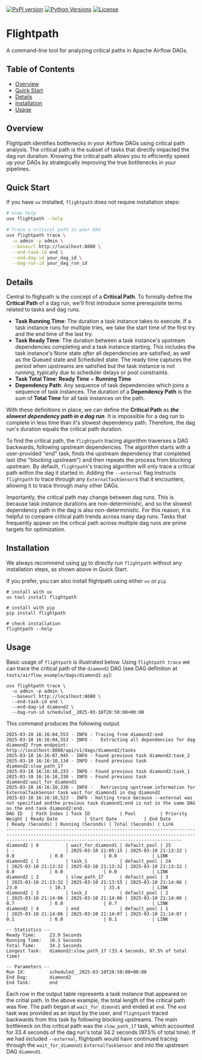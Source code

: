 [![PyPI version](https://badge.fury.io/py/flightpath.svg)](https://badge.fury.io/py/flightpath)
[![Python Versions](https://img.shields.io/pypi/pyversions/flightpath.svg)](https://pypi.org/project/flightpath/)
[![License](https://img.shields.io/badge/License-MIT-blue.svg)](https://opensource.org/licenses/MIT)

# Flightpath

A command-line tool for analyzing critical paths in Apache Airflow DAGs.

## Table of Contents
- [Overview](#overview)
- [Quick Start](#quick-start)
- [Details](#details)
- [Installation](#installation)
- [Usage](#usage)

## Overview

Flightpath identifies bottlenecks in your Airflow DAGs using critical path 
analysis. The critical path is the subset of tasks that directly impacted
the dag run duration. Knowing the critical path allows you to efficiently 
speed up your DAGs by strategically improving the true bottlenecks in 
your pipelines.


## Quick Start
If you have `uv` installed, `flightpath` does not require installation steps:
```bash
# View help
uvx flightpath --help

# Trace a critical path in your DAG
uvx flightpath trace \
  -u admin -p admin \
  --baseurl http://localhost:8080 \
  --end-task-id end \
  --end-dag-id your_dag_id \
  --dag-run-id your_dag_run_id
```


## Details
Central to flighpath is the concept of a **Critical Path**. To formally define the **Critical Path** of a dag run, we'll first introduce some prerequisite terms related to tasks and dag runs.
- **Task Running Time**: The duration a task instance takes to execute. If a task 
instance runs for multiple tries, we take the start time of the first try and 
the end time of the last try.
- **Task Ready Time**: The duration between a task instance's upstream dependencies 
completing and a task instance starting. This includes the task instance's None 
state _after_
 all dependencies are satisfied, as well as the Queued state and 
Scheduled state. The ready time captures the period when upstreams are satisfied 
but the task instance is not running, typically due to scheduler delays or pool 
constraints.
- **Task Total Time**: **Ready Time** + **Running Time**
- **Dependency Path**: Any sequence of task dependencies which joins a sequence 
of task instances. The duration of a **Dependency Path** is the sum of **Total Time** 
for all task instances on the path.

With these definitions in place, we can define the **Critical Path** as 
**_the slowest dependency path in a dag run_**. It is impossible for a dag run 
to complete in less time than it's slowest dependency path. Therefore, the dag 
run's duration equals the critical path duration.

To find the critical path, the `flightpath` tracing algorithm traverses a DAG
backwards, following upstream dependencies. The algorithm starts with a
user-provided "end" task, finds the upstream dependency that completed last (the
"blocking upstream") and then repeats the process from blocking upstream. By
default, `flightpath`'s tracing algorithm will only trace a critical path within
the dag it started in. Adding the `--external` flag instructs `flightpath` to
trace through any `ExternalTaskSensor`s that it encounters, allowing it to trace
through many other DAGs.

Importantly, the critical path may change between dag runs. This is because 
task instance durations are non-deterministic, and so the slowest dependency 
path in the dag is also non-deterministic. For this reason, it is helpful to 
compare critical path trends across many dag runs. Tasks that frequently appear on 
the critical path across multiple dag runs are prime targets for optimization.


## Installation

We always recommend using [uv](https://docs.astral.sh/uv/getting-started/installation/) 
to directly run `flightpath` without any installation steps, as shown above in Quick Start.


If you prefer, you can also install flightpath using either `uv` or `pip`
```
# install with uv
uv tool install flightpath

# install with pip
pip install flightpath

# check installation
flightpath --help
```


## Usage

Basic usage of `flightpath` is illustrated below. Using `flightpath trace` we can 
trace the critical path of the `diamond2` DAG (see DAG definition at  
`tests/airflow_example/dags/diamond2.py`):
```
uvx flightpath trace \
  -u admin -p admin \
  --baseurl http://localhost:8080 \
  --end-task-id end \
  --end-dag-id diamond2 \
  --dag-run-id scheduled__2025-03-10T20:50:00+00:00
```

This command produces the following output.
```
2025-03-10 16:16:04,553 - INFO - Tracing from diamond2:end
2025-03-10 16:16:04,553 - INFO -   Extracting all dependencies for dag diamond2 from endpoint: http://localhost:8080/api/v1/dags/diamond2/tasks
2025-03-10 16:16:07,945 - INFO - Found previous task diamond2:task_2
2025-03-10 16:16:10,134 - INFO - Found previous task diamond2:slow_path_17
2025-03-10 16:16:10,233 - INFO - Found previous task diamond2:task_1
2025-03-10 16:16:10,330 - INFO - Found previous task diamond2:wait_for_diamond1
2025-03-10 16:16:10,330 - INFO -   Retrieving upstream information for ExternalTaskSensor task wait_for_diamond1 in dag diamond2
2025-03-10 16:16:10,523 - INFO - Halting trace because --external was not specified andthe previous task diamond1:end is not in the same DAG as the end task diamond2:end.
DAG ID   | Path Index | Task ID           | Pool         | Priority Weight | Ready Date          | Start Date          | End Date            | Ready (Seconds) | Running (Seconds) | Total (Seconds) | Link
-------------------------------------------------------------------------------------------------------------------------------------------------------------------------------------------------------------
diamond2 | 0          | wait_for_diamond1 | default_pool | 25              | -                   | 2025-03-10 21:05:15 | 2025-03-10 21:13:32 | 0.0             | 0.0               | 0.0             | LINK
diamond2 | 1          | task_1            | default_pool | 24              | 2025-03-10 21:13:32 | 2025-03-10 21:13:32 | 2025-03-10 21:13:32 | 0.0             | 0.0               | 0.0             | LINK
diamond2 | 2          | slow_path_17      | default_pool | 3               | 2025-03-10 21:13:32 | 2025-03-10 21:13:55 | 2025-03-10 21:14:06 | 23.0            | 10.3              | 33.4            | LINK
diamond2 | 3          | task_2            | default_pool | 2               | 2025-03-10 21:14:06 | 2025-03-10 21:14:06 | 2025-03-10 21:14:06 | 0.7             | 0.0               | 0.7             | LINK
diamond2 | 4          | end               | default_pool | 1               | 2025-03-10 21:14:06 | 2025-03-10 21:14:07 | 2025-03-10 21:14:07 | 0.1             | 0.0               | 0.1             | LINK

-- Statistics --
Ready Time:     23.9 Seconds
Running Time:   10.3 Seconds
Total Time:     34.2 Seconds
Longest Task:   diamond2:slow_path_17 (33.4 Seconds, 97.5% of total time)

-- Parameters --
Run Id:         scheduled__2025-03-10T20:50:00+00:00
End Dag:        diamond2
End Task:       end
```

Each row in the output table represents a task instance that appeared on the
critial path. In the above example, the total length of the critical path was
five. The path began at `wait_for_dimond1` and ended at `end`. The `end` task
was provided as an input by the user, and `flightpath` traced backwards from
this task by following blocking upstreams. The main bottleneck on this critical
path was the `slow_path_17` task, which accounted for 33.4 seconds of the dag
run's total 34.2 seconds (97.5% of total time). If we had included `--external`,
flightpath would have continued tracing through the `wait_for_diamond1`
`ExternalTaskSensor` and into the upstream DAG `diamond1`.
